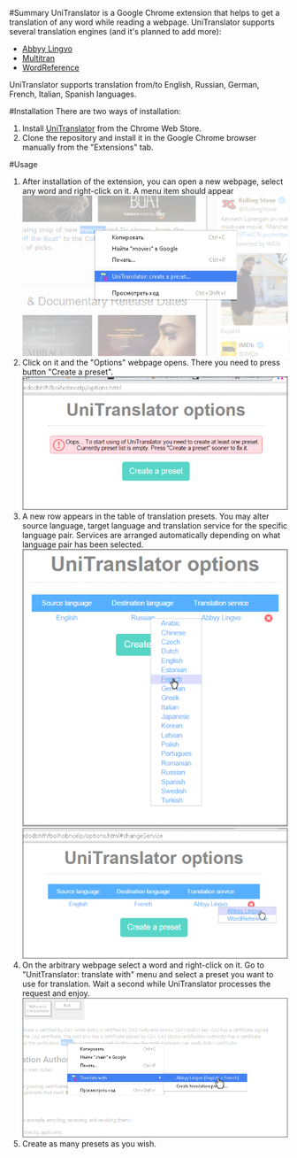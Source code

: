 #Summary
UniTranslator is a Google Chrome extension that helps to get a translation of any word while reading a webpage. 
UniTranslator supports several translation engines (and it's planned to add more): 
- [Abbyy Lingvo](http://www.lingvo-online.ru/ru/Translate/en-ru) 
- [Multitran](http://www.multitran.ru/c/m.exe?a=1&SHL=2)
- [WordReference](http://wordreference.com)

UniTranslator supports translation from/to English, Russian, German, French, Italian, Spanish languages. 

#Installation 
There are two ways of installation: 

1. Install [UniTranslator](https://chrome.google.com/webstore/detail/unitranslator/mmeinjpglklclibddfmbckojmbjmogel) from the Chrome Web Store. 
2. Clone the repository and install it in the Google Chrome browser manually from the "Extensions" tab.

#Usage 
1. After installation of the extension, you can open a new webpage, select any word and right-click on it. A menu item should appear
  !["Create a new preset" menu](/media/screenshots/usage-1.png)
2. Click on it and the "Options" webpage opens. There you need to press button "Create a preset". 
![Brand new "Options" page](/media/screenshots/usage-2.png)
3. A new row appears in the table of translation presets. You may alter source language, target language and translation service for the specific language pair. Services are arranged automatically depending on what language pair has been selected. 
![Altering of a target language](/media/screenshots/usage-3.png)
![Altering of a service](/media/screenshots/usage-4.png)
4. On the arbitrary webpage select a word and right-click on it. Go to "UnitTranslator: translate with" menu and select a preset you want to use for translation. Wait a second while UniTranslator processes the request and enjoy.
![Altering of a service](/media/screenshots/usage-5.png)
5. Create as many presets as you wish. 
